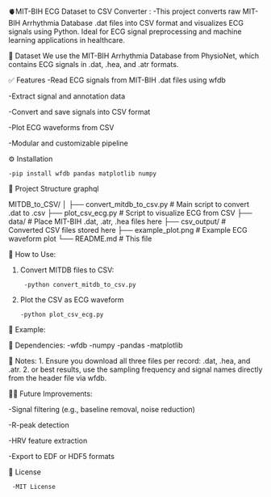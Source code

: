 🫀MIT-BIH ECG Dataset to CSV Converter : 
  -This project converts raw MIT-BIH Arrhythmia Database .dat files into CSV format and visualizes ECG signals using Python. 
   Ideal for ECG signal preprocessing and machine learning applications in healthcare.


📁 Dataset
   We use the MIT-BIH Arrhythmia Database from PhysioNet, which contains ECG signals in .dat, .hea, and .atr formats.


✅ Features
   -Read ECG signals from MIT-BIH .dat files using wfdb

   -Extract signal and annotation data

   -Convert and save signals into CSV format

   -Plot ECG waveforms from CSV

   -Modular and customizable pipeline


⚙️ Installation

    -pip install wfdb pandas matplotlib numpy


📂 Project Structure
   graphql
   
   MITDB_to_CSV/
   │
   ├── convert_mitdb_to_csv.py     # Main script to convert .dat to .csv
   ├── plot_csv_ecg.py             # Script to visualize ECG from CSV
   ├── data/                       # Place MIT-BIH .dat, .atr, .hea files here
   ├── csv_output/                 # Converted CSV files stored here
   ├── example_plot.png            # Example ECG waveform plot
   └── README.md                   # This file


🚀 How to Use:

   1. Convert MITDB files to CSV:

           -python convert_mitdb_to_csv.py


   2. Plot the CSV as ECG waveform

          -python plot_csv_ecg.py


🧠 Example:     

  📌 Dependencies:
         -wfdb
         -numpy
         -pandas
         -matplotlib



📎 Notes:
     1. Ensure you download all three files per record: .dat, .hea, and .atr.
     2. or best results, use the sampling frequency and signal names directly from the header file via wfdb.

 
 
 🧑‍🔬 Future Improvements:
   
   -Signal filtering (e.g., baseline removal, noise reduction)

   -R-peak detection

   -HRV feature extraction

   -Export to EDF or HDF5 formats

  
  📜 License 

     -MIT License

    
